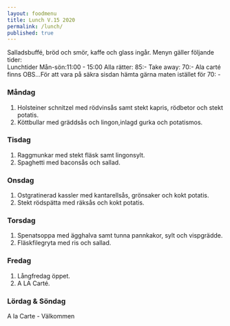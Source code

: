 ```yaml
---
layout: foodmenu
title: Lunch V.15 2020
permalink: /lunch/
published: true
---
```

Salladsbuffé, bröd och smör, kaffe och glass ingår.
Menyn gäller följande tider:  
Lunchtider  Mån-sön:11:00 - 15:00
Alla rätter: 85:- Take away: 70:-
Ala carté finns
OBS...För att vara på säkra sisdan hämta gärna maten istället för 70: -
                           

### Måndag
1. Holsteiner schnitzel med rödvinsås samt stekt kapris, rödbetor och stekt potatis.
2. Köttbullar med gräddsås och lingon,inlagd gurka och potatismos.

### Tisdag
1. Raggmunkar med stekt fläsk samt lingonsylt.
2. Spaghetti med baconsås och sallad.

### Onsdag
1. Ostgratinerad kassler med kantarellsås, grönsaker och kokt potatis.
2. Stekt rödspätta med räksås och kokt potatis.

### Torsdag
1. Spenatsoppa med ägghalva samt tunna pannkakor, sylt och vispgrädde. 
2. Fläskfilegryta med ris och sallad.

### Fredag
1. Långfredag öppet.
2. A LA Carté.
 
                                                                                                    
                   
### Lördag & Söndag
A la Carte - Välkommen
